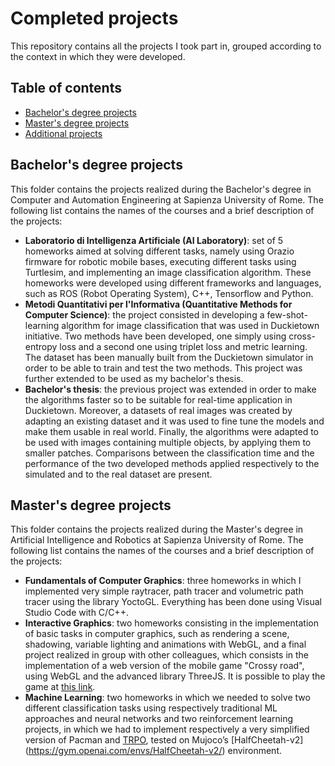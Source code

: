 # Completed projects

This repository contains all the projects I took part in, grouped according to the context in which they were developed.

## Table of contents
* [Bachelor's degree projects](#Bachelor's_degree_projects)
* [Master's degree projects](#Master's_degree_projects)
* [Additional projects](#Additional_projects)

## Bachelor's degree projects
This folder contains the projects realized during the Bachelor's degree in Computer and Automation Engineering at Sapienza University of Rome. The following list contains the names of the courses and a brief description of the projects:

* **Laboratorio di Intelligenza Artificiale (AI Laboratory)**: set of 5 homeworks aimed at solving different tasks, namely using Orazio firmware for robotic mobile bases, executing different tasks using Turtlesim, and implementing an image classification algorithm. These homeworks were developed using different frameworks and languages, such as ROS (Robot Operating System), C++, Tensorflow and Python.
* **Metodi Quantitativi per l'Informativa (Quantitative Methods for Computer Science)**: the project consisted in developing a few-shot-learning algorithm for image classification that was used in Duckietown initiative. Two methods have been developed, one simply using cross-entropy loss and a second one using triplet loss and metric learning. The dataset has been manually built from the Duckietown simulator in order to be able to train and test the two methods. This project was further extended to be used as my bachelor's thesis.
* **Bachelor's thesis**: the previous project was extended in order to make the algorithms faster so to be suitable for real-time application in Duckietown. Moreover, a datasets of real images was created by adapting an existing dataset and it was used to fine tune the models and make them usable in real world. Finally, the algorithms were adapted to be used with images containing multiple objects, by applying them to smaller patches. Comparisons between the classification time and the performance of the two developed methods applied respectively to the simulated and to the real dataset are present.

## Master's degree projects
This folder contains the projects realized during the Master's degree in Artificial Intelligence and Robotics at Sapienza University of Rome. The following list contains the names of the courses and a brief description of the projects:

* **Fundamentals of Computer Graphics**: three homeworks in which I implemented very simple raytracer, path tracer and volumetric path tracer using the library YoctoGL. Everything has been done using Visual Studio Code with C/C++.
* **Interactive Graphics**: two homeworks consisting in the implementation of basic tasks in computer graphics, such as rendering a scene, shadowing, variable lighting and animations with WebGL, and a final project realized in group with other colleagues, which consists in the implementation of a web version of the mobile game "Crossy road", using WebGL and the advanced library ThreeJS. It is possible to play the game at [this link](https://sapienzainteractivegraphicscourse.github.io/final-project-mpps-team/main.html).
* **Machine Learning**: two homeworks in which we needed to solve two different classification tasks using respectively traditional ML approaches and neural networks and two reinforcement learning projects, in which we had to implement respectively a very simplified version of Pacman and [TRPO](https://arxiv.org/abs/1502.05477v5), tested on Mujoco’s [HalfCheetah-v2] (https://gym.openai.com/envs/HalfCheetah-v2/) environment.
